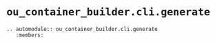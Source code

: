 # `ou_container_builder.cli.generate`

```{eval-rst}
.. automodule:: ou_container_builder.cli.generate
   :members:
```
